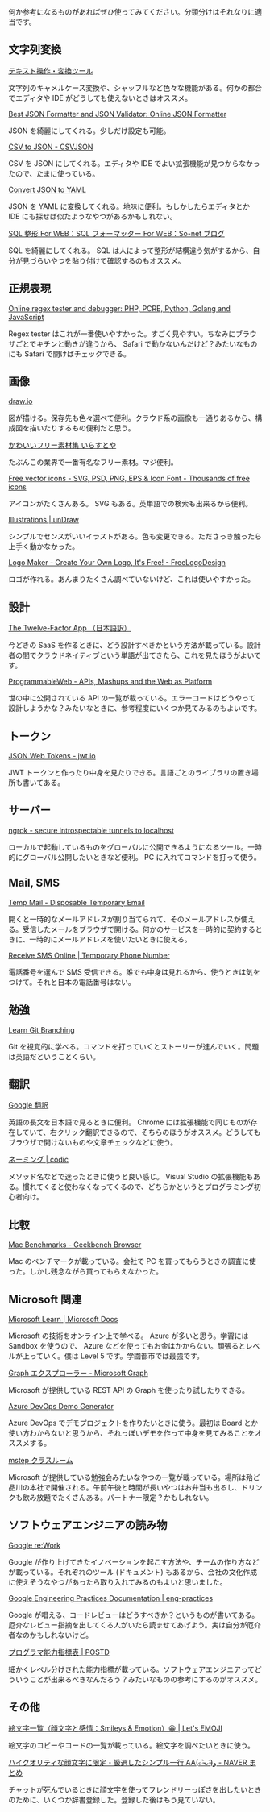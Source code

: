 何か参考になるものがあればぜひ使ってみてください。分類分けはそれなりに適当です。

## 文字列変換

[テキスト操作・変換ツール](https://hogehoge.tk/tool/text.html)

文字列のキャメルケース変換や、シャッフルなど色々な機能がある。何かの都合でエディタや IDE がどうしても使えないときはオススメ。

[Best JSON Formatter and JSON Validator: Online JSON Formatter](https://jsonformatter.org/)

JSON を綺麗にしてくれる。少しだけ設定も可能。

[CSV to JSON - CSVJSON](https://www.csvjson.com/csv2json)

CSV を JSON にしてくれる。エディタや IDE でよい拡張機能が見つからなかったので、たまに使っている。

[Convert JSON to YAML](https://www.json2yaml.com/)

JSON を YAML に変換してくれる。地味に便利。もしかしたらエディタとか IDE にも探せば似たようなやつがあるかもしれない。

[SQL 整形 For WEB：SQL フォーマッター For WEB：So-net ブログ](https://www-atl.blog.ss-blog.jp/2015-02-08#more)

SQL を綺麗にしてくれる。 SQL は人によって整形が結構違う気がするから、自分が見づらいやつを貼り付けて確認するのもオススメ。

## 正規表現

[Online regex tester and debugger: PHP, PCRE, Python, Golang and JavaScript](https://regex101.com/)

Regex tester はこれが一番使いやすかった。すごく見やすい。ちなみにブラウザごとでキチンと動きが違うから、 Safari で動かないんだけど？みたいなものにも Safari で開けばチェックできる。

## 画像

[draw.io](https://www.draw.io/)

図が描ける。保存先も色々選べて便利。クラウド系の画像も一通りあるから、構成図を描いたりするもの便利だと思う。

[かわいいフリー素材集 いらすとや](https://www.irasutoya.com/)

たぶんこの業界で一番有名なフリー素材。マジ便利。

[Free vector icons - SVG, PSD, PNG, EPS & Icon Font - Thousands of free icons](https://www.flaticon.com/)

アイコンがたくさんある。 SVG もある。英単語での検索も出来るから便利。

[Illustrations | unDraw](https://undraw.co/illustrations)

シンプルでセンスがいいイラストがある。色も変更できる。たださっき触ったら上手く動かなかった。

[Logo Maker - Create Your Own Logo, It's Free! - FreeLogoDesign](https://www.freelogodesign.org/)

ロゴが作れる。あんまりたくさん調べていないけど、これは使いやすかった。

## 設計

[The Twelve-Factor App （日本語訳）](https://12factor.net/ja/)

今どきの SaaS を作るときに、どう設計すべきかという方法が載っている。設計者の間でクラウドネイティブという単語が出てきたら、これを見たほうがよいです。

[ProgrammableWeb - APIs, Mashups and the Web as Platform](https://www.programmableweb.com/)

世の中に公開されている API の一覧が載っている。エラーコードはどうやって設計しようかな？みたいなときに、参考程度にいくつか見てみるのもよいです。

## トークン

[JSON Web Tokens - jwt.io](https://jwt.io/#debugger)

JWT トークンと作ったり中身を見たりできる。言語ごとのライブラリの置き場所も書いてある。

## サーバー

[ngrok - secure introspectable tunnels to localhost](https://ngrok.com/)

ローカルで起動しているものをグローバルに公開できるようになるツール。一時的にグローバル公開したいときなど便利。 PC に入れてコマンドを打って使う。

## Mail, SMS

[Temp Mail - Disposable Temporary Email](https://temp-mail.org/en/)

開くと一時的なメールアドレスが割り当てられて、そのメールアドレスが使える。受信したメールをブラウザで開ける。何かのサービスを一時的に契約するときに、一時的にメールアドレスを使いたいときに使える。

[Receive SMS Online | Temporary Phone Number](https://receive-smss.com/)

電話番号を選んで SMS 受信できる。誰でも中身は見れるから、使うときは気をつけて。それと日本の電話番号はない。

## 勉強

[Learn Git Branching](https://learngitbranching.js.org/)

Git を視覚的に学べる。コマンドを打っていくとストーリーが進んでいく。問題は英語だということくらい。

## 翻訳

[Google 翻訳](https://translate.google.com/?hl=ja)

英語の長文を日本語で見るときに便利。 Chrome には拡張機能で同じものが存在していて、右クリック翻訳できるので、そちらのほうがオススメ。どうしてもブラウザで開けないものや文章チェックなどに使う。

[ネーミング | codic](https://codic.jp/engine)

メソッド名などで迷ったときに使うと良い感じ。 Visual Studio の拡張機能もある。慣れてくると使わなくなってくるので、どちらかというとプログラミング初心者向け。

## 比較

[Mac Benchmarks - Geekbench Browser](https://browser.geekbench.com/mac-benchmarks)

Mac のベンチマークが載っている。会社で PC を買ってもらうときの調査に使った。しかし残念ながら買ってもらえなかった。

## Microsoft 関連

[Microsoft Learn | Microsoft Docs](https://docs.microsoft.com/ja-jp/learn/)

Microsoft の技術をオンライン上で学べる。 Azure が多いと思う。学習には Sandbox を使うので、 Azure などを使ってもお金はかからない。頑張るとレベルが上っていく。僕は Level 5 です。学園都市では最強です。

[Graph エクスプローラー - Microsoft Graph](https://developer.microsoft.com/ja-jp/graph/graph-explorer)

Microsoft が提供している REST API の Graph を使ったり試したりできる。

[Azure DevOps Demo Generator](https://azuredevopsdemogenerator.azurewebsites.net/Account/Verify)

Azure DevOps でデモプロジェクトを作りたいときに使う。最初は Board とか使い方わからないと思うから、それっぽいデモを作って中身を見てみることをオススメする。

[mstep クラスルーム](https://partner.microsoft.com/ja-jp/training/mstep-classroom)

Microsoft が提供している勉強会みたいなやつの一覧が載っている。場所は殆ど品川の本社で開催される。午前午後と時間が長いやつはお弁当も出るし、ドリンクも飲み放題でたくさんある。パートナー限定？かもしれない。

## ソフトウェアエンジニアの読み物

[Google re:Work](https://rework.withgoogle.com/jp/#subject-highlight)

Google が作り上げてきたイノベーションを起こす方法や、チームの作り方などが載っている。それぞれのツール (ドキュメント) もあるから、会社の文化作成に使えそうなやつがあったら取り入れてみるのもよいと思いました。

[Google Engineering Practices Documentation | eng-practices](https://google.github.io/eng-practices/)

Google が唱える、コードレビューはどうすべきか？というものが書いてある。厄介なレビュー指摘を出してくる人がいたら読ませてあげよう。実は自分が厄介者なのかもしれないけど。

[プログラマ能力指標表 | POSTD](https://postd.cc/programmer-competency-matrix/)

細かくレベル分けされた能力指標が載っている。ソフトウェアエンジニアってどういうことが出来るべきなんだろう？みたいなものの参考にするのがオススメ。

## その他

[絵文字一覧（顔文字と感情：Smileys & Emotion）😀 | Let's EMOJI](https://lets-emoji.com/emojilist/emojilist-1/)

絵文字のコピーやコードの一覧が載っている。絵文字を調べたいときに使う。

[ハイクオリティな顔文字に限定・厳選したシンプル一行 AA(๑˃̵ᴗ˂̵)و - NAVER まとめ](https://matome.naver.jp/odai/2135442470570037201)

チャットが死んでいるときに顔文字を使ってフレンドリーっぽさを出したいときのために、いくつか辞書登録した。登録した後はもう見ていない。
